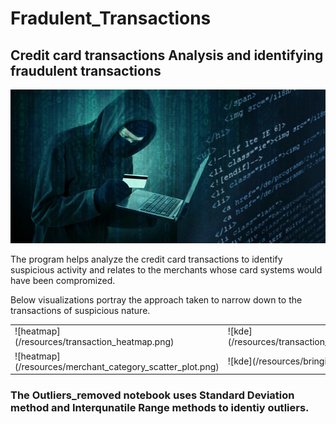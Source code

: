 # Fradulent_Transactions

## Credit card transactions Analysis and identifying fraudulent transactions

![fraud](/resources/credit_card_fraudster.jpg)

The program helps analyze the credit card transactions to identify suspicious activity and relates to the merchants whose card systems would have been compromized.

Below visualizations portray the approach taken to narrow down to the transactions of suspicious nature.

<table>
<tr><td>
![heatmap](/resources/transaction_heatmap.png) </td>
<td>
![kde](/resources/transaction_density_map.png) </td> </tr>

<tr><td>
![heatmap](/resources/merchant_category_scatter_plot.png) </td>
<td>
![kde](/resources/bringit_all_2gether.png) </td> </tr>

</table>

### The Outliers_removed notebook uses Standard Deviation method and Interqunatile Range methods to identiy outliers. 

